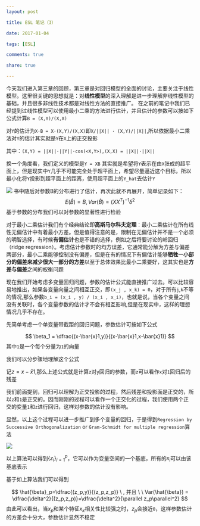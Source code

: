 ```yaml
---
layout: post

title: ESL 笔记（3）

date: 2017-01-04

tags: [ESL]

comments: true

share: true

---
```


今天我们进入第三章的回顾，第三章是对回归模型的全面的讨论，主要关注于线性模型。这里很关键的思想就是：对**线性模型**的深入理解是进一步理解非线性模型的基础，并且很多非线性技术都是对线性方法的直接推广。
在之前的笔记中我们已经提到过线性模型可以使用最小二乘的方法进行估计，并且估计的参数可以按如下公式计算`B = (X,Y)/(X,X)`

对`Y`的估计为`X·B = X·(X,Y)/(X,X)`即`X/||X|| · (X,Y)/||X||`,所以依据最小二乘法对`Y`的估计其实就是`Y`在`X`上的正交投影

其中：`(X,Y) = ||X||·||Y||·cos(<X,Y>),(X,X) = ||X||·||X||`

换一个角度看，我们定义的模型是`Y = XB` 其实就是希望将`Y`表示在由`X`张成的超平面上，但是现实中`Y`几乎不可能完全处于超平面上，希望尽量逼近这个目标，所以最小化将`Y`投影到超平面上的距离，使用超平面上的`Y_hat`去估计`Y`

![](https://ww1.sinaimg.cn/large/006y8lVajw1fbelx1pj5oj30ow0hkt9y.jpg)
书中随后对参数B的分布进行了估计，再次此就不再展开，简单记录如下：
$$
E(\hat{B} ) = B , Var(\hat{B})=(XX^{T})^{-1}\delta^2
$$
基于参数的分布我们可以对参数的显著性进行检验

对于最小二乘估计我们有个经典结论即**高斯马尔科夫定理**：最小二乘估计在所有线性无偏估计中有着最小方差。但是值得注意的是，限制在无偏估计并不是一个必须的明智选择，有时候**有偏估计**也是不错的选择，例如之后将要讨论的岭回归（ridge regression）。考虑估计参数时的均方误差，它通常能分解为方差与偏差两部分，最小二乘能够控制没有偏差，但是在有的情况下有偏估计能够**牺牲一小部分的偏差来减少很大一部分的方差**以至于总体效果比最小二乘要好，这其实也是**方差与偏差**之间的权衡问题

现在我们开始考虑多变量回归问题，参数的估计公式能直接推广过去。可以比较容易地推出，如果各变量向量之间相互正交，即`(x_j , x_k) = 0`，对于所有`j`,`k`不等的情况,那么参数`b_i = (x_i , y) / (x_i , x_i)`，也就是说，当各个变量之间没有关联时，各个变量参数的估计才不会有相互影响,但是在现实中，这样的理想情况几乎不存在。

先简单考虑一个单变量带截距的回归问题，参数估计可按如下公式


$$
\beta_1 = \dfrac{(x-\bar{x}1,y)}{(x-\bar{x}1,x-\bar{x}1)}
$$
其中`1`是一个每个分量为`1`的向量

我们可以分步骤地理解这个公式

记$z = x-\bar{x}1$,那么上述公式就是计算`z`对`y`回归的参数，而`z`可以看作`x`对`1`回归后的残差

我们前面提到，回归可以理解为正交投影的过程，然后残差和投影面是正交的，所以`z`和`1`是正交的。因而刚刚的过程可以看作一个正交化的过程，我们使用两个正交的变量`1`和`z`进行回归，这样对参数的估计没有影响。

显然，以上这个过程可以进一步推广到多个变量的回归，于是得到`Regression by Successive Orthogonalization` or `Gram-Schmidt for multiple regression`算法

![](https://ww3.sinaimg.cn/large/006y8lVajw1fbeo3huxrpj31fu0l0dne.jpg)

以上算法可以得到$\{z_i\}_{i=1}^{p}$，它可以作为变量空间的一个基底，所有的$x_i$可以由该基底表示

基于如上算法我们可以得到


$$
\hat{\beta}_p=\dfrac{(z_p,y)}{(z_p,z_p)}  \ , 并且  \ \ Var(\hat{\beta}) = \dfrac{\delta^2}{(z_p,z_p)}=\dfrac{\delta^2}{\parallel z_p\parallel^2}
$$
由此可以看出，当$x_p$和某个特征$x_k$相关性比较强之时，$z_p$会接近`0`，这样参数估计的方差会十分大，参数估计显然不稳定





